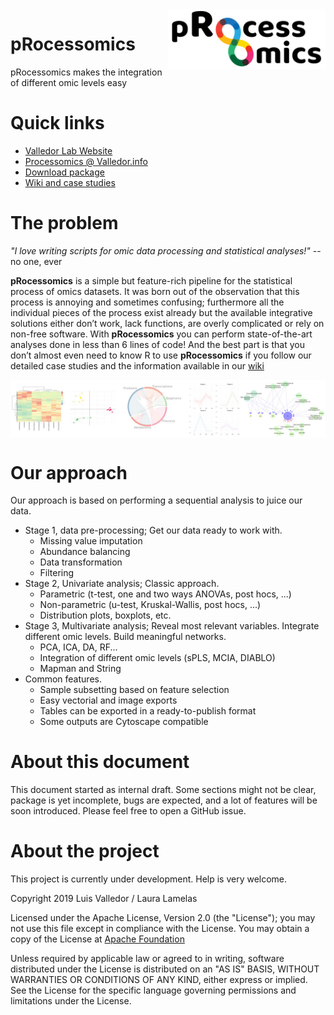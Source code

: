 <img alt="Processomics logo - Omics integration made easy" align="right" src="img/processomics_logo-final.png" width=50%>

# pRocessomics
pRocessomics makes the integration of different omic levels easy

# Quick links
* [Valledor Lab Website](http://www.valledor.info/)
* [Processomics @ Valledor.info](http://processomics.valledor.info/)
* [Download package](/binary)
* [Wiki and case studies](/wiki)

# The problem
*"I love writing scripts for omic data processing and statistical analyses!"* -- no one, ever

**pRocessomics** is a simple but feature-rich pipeline for the statistical process of omics datasets. It was born out of the observation that this process is annoying and sometimes confusing; furthermore all the individual pieces of the process exist already but the available integrative solutions either don’t work, lack functions, are overly complicated or rely on non-free software. With **pRocessomics** you can perform state-of-the-art analyses done in less than 6 lines of code! And the best part is that you don’t almost even need to know R to use **pRocessomics** if you follow our detailed case studies and the information available in our [wiki](/wiki)

<img alt="Processomics plots" align="center" src="img/plots_processomics.jpg">

# Our approach
Our approach is based on performing a sequential analysis to juice our data.
* Stage 1, data pre-processing; Get our data ready to work with.
  * Missing value imputation
  * Abundance balancing
  * Data transformation
  * Filtering
* Stage 2, Univariate analysis; Classic approach.
  * Parametric (t-test, one and two ways ANOVAs, post hocs, ...)
  * Non-parametric (u-test, Kruskal-Wallis, post hocs, ...)
  * Distribution plots, boxplots, etc.
* Stage 3, Multivariate analysis; Reveal most relevant variables. Integrate different omic levels. Build meaningful networks.
  * PCA, ICA, DA, RF...
  * Integration of different omic levels (sPLS, MCIA, DIABLO)
  * Mapman and String
* Common features.
  * Sample subsetting based on feature selection
  * Easy vectorial and image exports
  * Tables can be exported in a ready-to-publish format
  * Some outputs are Cytoscape compatible

# About this document
This document started as internal draft. Some sections might not be clear, package is yet incomplete, bugs are expected, and a lot of features will be soon introduced. Please feel free  to open a GitHub issue.

# About the project
This project is currently under development. Help is very welcome.

Copyright 2019 Luis Valledor / Laura Lamelas

Licensed under the Apache License, Version 2.0 (the "License");
you may not use this file except in compliance with the License.
You may obtain a copy of the License at [Apache Foundation](http://www.apache.org/licenses/LICENSE-2.0)

Unless required by applicable law or agreed to in writing, software
distributed under the License is distributed on an "AS IS" BASIS,
WITHOUT WARRANTIES OR CONDITIONS OF ANY KIND, either express or implied.
See the License for the specific language governing permissions and
limitations under the License.
